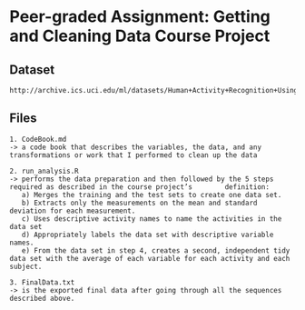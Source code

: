 # Peer-graded Assignment: Getting and Cleaning Data Course Project
##  Dataset
    http://archive.ics.uci.edu/ml/datasets/Human+Activity+Recognition+Using+Smartphones

##  Files
    
    1. CodeBook.md  
    -> a code book that describes the variables, the data, and any transformations or work that I performed to clean up the data

    2. run_analysis.R 
    -> performs the data preparation and then followed by the 5 steps required as described in the course project’s        definition:
       a) Merges the training and the test sets to create one data set.
       b) Extracts only the measurements on the mean and standard deviation for each measurement.
       c) Uses descriptive activity names to name the activities in the data set
       d) Appropriately labels the data set with descriptive variable names.
       e) From the data set in step 4, creates a second, independent tidy data set with the average of each variable for each activity and each subject.
   
    3. FinalData.txt 
    -> is the exported final data after going through all the sequences described above.

